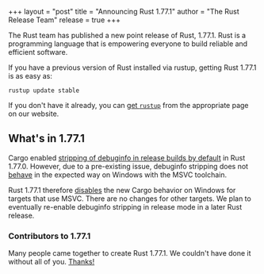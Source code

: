 +++
layout = "post"
title = "Announcing Rust 1.77.1"
author = "The Rust Release Team"
release = true
+++

The Rust team has published a new point release of Rust, 1.77.1. Rust is a
programming language that is empowering everyone to build reliable and
efficient software.

If you have a previous version of Rust installed via rustup, getting Rust
1.77.1 is as easy as:

```
rustup update stable
```

If you don't have it already, you can [get `rustup`][rustup] from the
appropriate page on our website.

[rustup]: https://www.rust-lang.org/install.html

## What's in 1.77.1

Cargo enabled [stripping of debuginfo in release builds by default](https://github.com/rust-lang/cargo/pull/13257)
in Rust 1.77.0. However, due to a pre-existing issue, debuginfo stripping does not [behave](https://github.com/rust-lang/rust/issues/122857) in the expected way on Windows with the MSVC toolchain.

Rust 1.77.1 therefore [disables](https://github.com/rust-lang/cargo/pull/13630) the new Cargo behavior on Windows for
targets that use MSVC. There are no changes for other targets. We plan to eventually re-enable debuginfo stripping in
release mode in a later Rust release.

### Contributors to 1.77.1

Many people came together to create Rust 1.77.1. We couldn't have done it
without all of you. [Thanks!](https://thanks.rust-lang.org/rust/1.77.1/)
